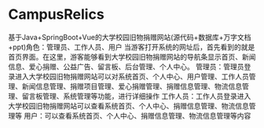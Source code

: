 # CampusRelics
基于Java+SpringBoot+Vue的大学校园旧物捐赠网站(源代码+数据库+万字文档+ppt)角色：管理员、工作人员、用户  当游客打开系统的网址后，首先看到的就是首页界面。在这里，游客能够看到大学校园旧物捐赠网站的导航条显示首页、新闻信息、爱心捐赠、公益广告、留言板、后台管理、个人中心。  管理员：管理员登录进入大学校园旧物捐赠网站可以对系统首页、个人中心、用户管理、工作人员管理、新闻信息管理、捐赠项目管理、爱心捐赠管理、捐赠信息管理、物流信息管理、留言板管理、系统管理等功能，进行详细操作  工作人员：工作人员登录进入大学校园旧物捐赠网站可以查看系统首页、个人中心、捐赠信息管理、物流信息管理等  用户：可以查看系统首页、个人中心、捐赠信息管理、物流信息管理等内容
